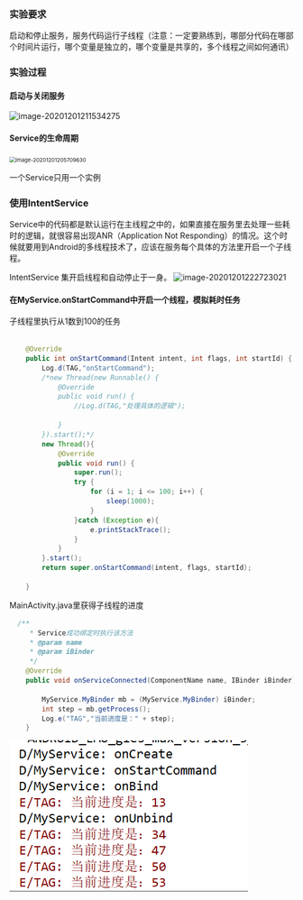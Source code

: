 ### 实验要求

启动和停止服务，服务代码运行子线程（注意：一定要熟练到，哪部分代码在哪部个时间片运行，哪个变量是独立的，哪个变量是共享的，多个线程之间如何通讯）

### 实验过程

#### 启动与关闭服务



![image-20201201211534275](https://qiyewuan-1302629736.cos.ap-nanjing.myqcloud.com/img/image-20201201211534275.png)



#### Service的生命周期

<img src="https://qiyewuan-1302629736.cos.ap-nanjing.myqcloud.com/img/image-20201201205709630.png" alt="image-20201201205709630" style="zoom:67%;" />

一个Service只用一个实例

### 使用IntentService

Service中的代码都是默认运行在主线程之中的，如果直接在服务里去处理一些耗时的逻辑，就很容易出现ANR（Application Not Responding）的情况。这个时候就要用到Android的多线程技术了，应该在服务每个具体的方法里开启一个子线程。



IntentService 集开启线程和自动停止于一身。
![image-20201201222723021](https://qiyewuan-1302629736.cos.ap-nanjing.myqcloud.com/img/image-20201201222723021.png)

#### 在MyService.onStartCommand中开启一个线程，模拟耗时任务

子线程里执行从1数到100的任务

```java

    @Override
    public int onStartCommand(Intent intent, int flags, int startId) {
        Log.d(TAG,"onStartCommand");
        /*new Thread(new Runnable() {
            @Override
            public void run() {
                //Log.d(TAG,"处理具体的逻辑");

            }
        }).start();*/
        new Thread(){
            @Override
            public void run() {
                super.run();
                try {
                    for (i = 1; i <= 100; i++) {
                        sleep(1000);
                    }
                }catch (Exception e){
                    e.printStackTrace();
                }
            }
        }.start();
        return super.onStartCommand(intent, flags, startId);

    }
```

MainActivity.java里获得子线程的进度

```java
  /**
     * Service成功绑定时执行该方法
     * @param name
     * @param iBinder
     */
    @Override
    public void onServiceConnected(ComponentName name, IBinder iBinder) {

        MyService.MyBinder mb = (MyService.MyBinder) iBinder;
        int step = mb.getProcess();
        Log.e("TAG","当前进度是：" + step);
    }
```

![image-20201201233327462](实验报告.assets/image-20201201233327462.png)